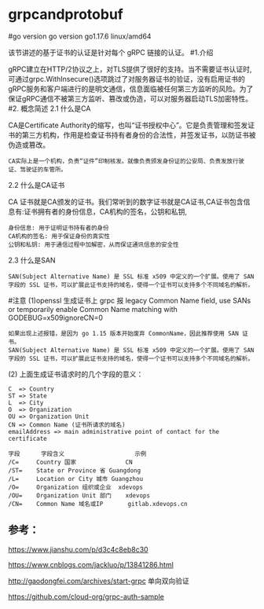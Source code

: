 # grpcandprotobuf

#go version
go version go1.17.6 linux/amd64

该节讲述的基于证书的认证是针对每个 gRPC 链接的认证。
#1.介绍

gRPC建立在HTTP/2协议之上，对TLS提供了很好的支持。当不需要证书认证时,可通过grpc.WithInsecure()选项跳过了对服务器证书的验证，没有启用证书的gRPC服务和客户端进行的是明文通信，信息面临被任何第三方监听的风险。为了保证gRPC通信不被第三方监听、篡改或伪造，可以对服务器启动TLS加密特性。
#2. 概念简述
   2.1 什么是CA

CA是Certificate Authority的缩写，也叫“证书授权中心”。它是负责管理和签发证书的第三方机构，作用是检查证书持有者身份的合法性，并签发证书，以防证书被伪造或篡改。

    CA实际上是一个机构，负责“证件”印制核发。就像负责颁发身份证的公安局、负责发放行驶证、驾驶证的车管所。

2.2 什么是CA证书

CA 证书就是CA颁发的证书。我们常听到的数字证书就是CA证书,CA证书包含信息有:证书拥有者的身份信息，CA机构的签名，公钥和私钥,

    身份信息: 用于证明证书持有者的身份
    CA机构的签名: 用于保证身份的真实性
    公钥和私钥: 用于通信过程中加解密，从而保证通讯信息的安全性

2.3 什么是SAN

    SAN(Subject Alternative Name) 是 SSL 标准 x509 中定义的一个扩展。使用了 SAN 字段的 SSL 证书，可以扩展此证书支持的域名，使得一个证书可以支持多个不同域名的解析。

#注意
(1)openssl 生成证书上 grpc 报 legacy Common Name field, use SANs or temporarily enable Common Name matching with GODEBUG=x509ignoreCN=0

    如果出现上述报错，是因为 go 1.15 版本开始废弃 CommonName，因此推荐使用 SAN 证书。
    SAN(Subject Alternative Name) 是 SSL 标准 x509 中定义的一个扩展。使用了 SAN 字段的 SSL 证书，可以扩展此证书支持的域名，使得一个证书可以支持多个不同域名的解析。

(2) 上面生成证书请求时的几个字段的意义：

    C  => Country
    ST => State
    L  => City
    O  => Organization
    OU => Organization Unit
    CN => Common Name (证书所请求的域名)
    emailAddress => main administrative point of contact for the certificate

    字段	    字段含义	                示例
    /C=	    Country 国家	            CN
    /ST=	State or Province 省	Guangdong
    /L=	    Location or City 城市	Guangzhou
    /O=	    Organization 组织或企业	xdevops
    /OU=	Organization Unit 部门	xdevops
    /CN=	Common Name 域名或IP	    gitlab.xdevops.cn


## 参考：
https://www.jianshu.com/p/d3c4c8eb8c30

https://www.cnblogs.com/jackluo/p/13841286.html

http://gaodongfei.com/archives/start-grpc 单向双向验证

https://github.com/cloud-org/grpc-auth-sample